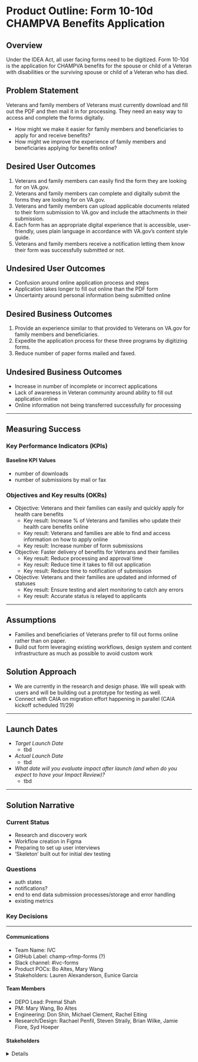 # Product Outline: Form 10-10d CHAMPVA Benefits Application

## Overview
Under the IDEA Act, all user facing forms need to be digitized. Form 10-10d is the application for CHAMPVA benefits for the spouse or child of a Veteran with disabilities or the surviving spouse or child of a Veteran who has died. 

## Problem Statement
Veterans and family members of Veterans must currently download and fill out the PDF and then mail it in for processing. They need an easy way to access and complete the forms digitally.

- How might we make it easier for family members and beneficiaries to apply for and receive benefits?
- How might we improve the experience of family members and beneficiaries applying for benefits online?

 
## Desired User Outcomes

1. Veterans and family members can easily find the form they are looking for on VA.gov. 
2. Veterans and family members can complete and digitally submit the forms they are looking for on VA.gov. 
3. Veterans and family members can upload applicable documents related to their form submission to VA.gov and include the attachments in their submission. 
4. Each form has an appropriate digital experience that is accessible, user-friendly, uses plain language in accordance with VA.gov’s content style guide.
5. Veterans and family members receive a notification letting them know their form was successfully submitted or not. 

## Undesired User Outcomes
- Confusion around online application process and steps
- Application takes longer to fill out online than the PDF form
- Uncertainty around personal information being submitted online


## Desired Business Outcomes

1. Provide an experience similar to that provided to Veterans on VA.gov for family members and beneficiaries. 
2. Expedite the application process for these three programs by digitizing forms. 
3. Reduce number of paper forms mailed and faxed. 

## Undesired Business Outcomes

- Increase in number of incomplete or incorrect applications
- Lack of awareness in Veteran community around ability to fill out application online
- Online information not being transferred successfully for processing


---
## Measuring Success


### Key Performance Indicators (KPIs)

#### Baseline KPI Values

- number of downloads
- number of submissions by mail or fax

### Objectives and Key results (OKRs)

- Objective: Veterans and their families can easily and quickly apply for health care benefits 
  - Key result: Increase % of Veterans and families who update their health care benefits online
  - Key result: Veterans and families are able to find and access information on how to apply online
  - Key result: Increase number of form submissions 
- Objective: Faster delivery of benefits for Veterans and their families
  - Key result: Reduce processing and approval time
  - Key result: Reduce time it takes to fill out application
  - Key result: Reduce time to notification of submission
- Objective: Veterans and their families are updated and informed of statuses
  - Key result: Ensure testing and alert monitoring to catch any errors
  - Key result: Accurate status is relayed to applicants

 


---

## Assumptions
- Families and beneficiaries of Veterans prefer to fill out forms online rather than on paper.
- Build out form leveraging existing workflows, design system and content infrastructure as much as possible to avoid custom work


## Solution Approach
- We are currently in the research and design phase. We will speak with users and will be building out a prototype for testing as well.
- Connect with CAIA on migration effort happening in parallel (CAIA kickoff scheduled 11/29)

--- 

## Launch Dates
- *Target Launch Date*
  - tbd
- *Actual Launch Date* 
  - tbd
- *What date will you evaluate impact after launch (and when do you expect to have your Impact Review)?*
  - tbd

---

## Solution Narrative

### Current Status
- Research and discovery work 
- Workflow creation in Figma
- Preparing to set up user interviews
- ‘Skeleton’ built out for initial dev testing

### Questions

- auth states
- notifications?
- end to end data submission processes/storage and error handling
- existing metrics
  
  
### Key Decisions

---

#### Communications


- Team Name: IVC
- GitHub Label: champ-vfmp-forms (?)
- Slack channel: #ivc-forms
- Product POCs: Bo Altes, Mary Wang
- Stakeholders: Lauren Alexanderson, Eunice Garcia


#### Team Members

 
- DEPO Lead: Premal Shah
 - PM: Mary Wang, Bo Altes
 - Engineering: Don Shin, Michael Clement, Rachel Eiting
 - Research/Design: Rachael Penfil, Steven Straily, Brian Wilke, Jamie Fiore, Syd Hoeper
 
 


#### Stakeholders

<details>
 
_What offices/departments are critical to make this initiative successful?_
 
</details>


